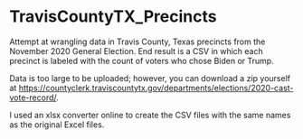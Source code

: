 # TravisCountyTX_Precincts
Attempt at wrangling data in Travis County, Texas precincts from the November 2020 General Election. 
End result is a CSV in which each precinct is labeled with the count of voters who chose Biden or Trump.

Data is too large to be uploaded; however, you can download a zip yourself at 
https://countyclerk.traviscountytx.gov/departments/elections/2020-cast-vote-record/.

I used an xlsx converter online to create the CSV files with the same names as the original Excel files.
